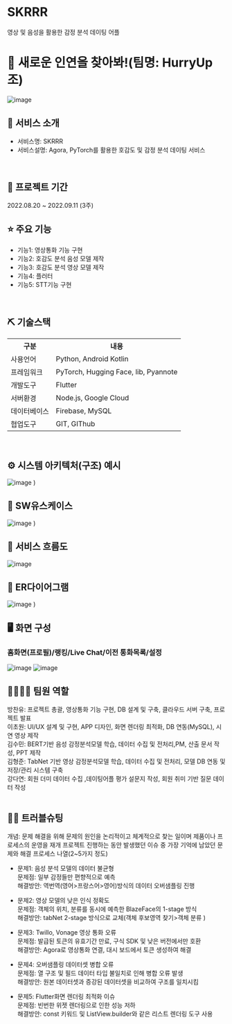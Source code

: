 # SKRRR
영상 및 음성을 활용한 감정 분석 데이팅 어플
# 📎 새로운 인연을 찾아봐!(팀명: HurryUp조)
![image](https://github.com/user-attachments/assets/c2cde952-1e5c-403e-8ee8-d3aca10d0b6a)


## 👀 서비스 소개
* 서비스명: SKRRR
* 서비스설명: Agora, PyTorch를 활용한 호감도 및 감정 분석 데이팅 서비스
<br>

## 📅 프로젝트 기간
2022.08.20 ~ 2022.09.11 (3주)
<br>

## ⭐ 주요 기능
* 기능1: 영상통화 기능 구현
* 기능2: 호감도 분석 음성 모델 제작 
* 기능3: 호감도 분석 영상 모델 제작 
* 기능4: 플러터 
* 기능5: STT기능 구현
<br>

## ⛏ 기술스택
<table>
    <tr>
        <th>구분</th>
        <th>내용</th>
    </tr>
    <tr>
        <td>사용언어</td>
        <td>
            Python, Android Kotlin
        </td>
    </tr>
    <tr>
        <td>프레임워크</td>
        <td>
            PyTorch, Hugging Face, lib, Pyannote
        </td>
    </tr>
    <tr>
        <td>개발도구</td>
        <td>
            Flutter
        </td>
    </tr>
    <tr>
        <td>서버환경</td>
        <td>
           Node.js, Google Cloud
        </td>
    </tr>
    <tr>
        <td>데이터베이스</td>
        <td>
            Firebase, MySQL
        </td>
    </tr>
    <tr>
        <td>협업도구</td>
        <td>
            GIT, GIThub
        </td>
    </tr>
</table>


<br>

## ⚙ 시스템 아키텍처(구조) 예시 
![image](https://github.com/user-attachments/assets/949a7bf0-8af0-4a73-8507-968ebd73534d)
)
<br>

## 📌 SW유스케이스
![image](https://github.com/user-attachments/assets/f2577b72-8fcf-43f3-b008-adb5907f8ec4)
)
<br>

## 📌 서비스 흐름도
![image](https://github.com/user-attachments/assets/6e8fd656-e9cb-4c85-b3b9-556570eb753b)
<br>

## 📌 ER다이어그램
![image](https://github.com/user-attachments/assets/638b5735-071d-4b0b-bcb2-2c5e30100737)
)
<br>

## 🖥 화면 구성

### 홈화면(프로필)/랭킹/Live Chat/이전 통화목록/설정
![image](https://github.com/user-attachments/assets/ad1a9687-96cf-4d3a-833e-6fc99358de02)
![image](https://github.com/user-attachments/assets/93acd331-2b8e-4536-9cb9-035d218faf36)
<br>


## 👨‍👩‍👦‍👦 팀원 역할
<table>
  <tr>
    방찬유: 프로젝트 총괄, 영상통화 기능 구현, DB 설계 및 구축, 클라우드 서버 구축, 프로젝트 발표<br>
    이초원: UI/UX 설계 및 구현, APP 디자인, 화면 렌더링 최적화, DB 연동(MySQL), 시연 영상 제작<br>
    김수민: BERT기반 음성 감정분석모델 학습, 데이터 수집 및 전처리,PM, 산출 문서 작성, PPT 제작<br>
    김형준: TabNet 기반 영상 감정분석모델 학습, 데이터 수집 및 전처리, 모델 DB 연동 및 저장/관리 시스템 구축<br>
    강다연: 회원 더미 데이터 수집 ,데이팅어플 평가 설문지 작성, 회원 취미 기반 질문 데이터 작성 <br>
  </tr>
</table>

## 🤾‍♂️ 트러블슈팅
개념: 문제 해결을 위해 문제의 원인을 논리적이고 체계적으로 찾는 일이며 제품이나 프로세스의 운영을 재개
프로젝트 진행하는 동안 발생했던 이슈 중 가장 기억에 남았던 문제와 해결 프로세스 나열(2~5가지 정도)
  
* 문제1:  음성 분석 모델의 데이터 불균형<br>
문제점: 일부 감정들만 편향적으로 예측 <br>
해결방안: 역번역(영어>프랑스어>영어)방식의 데이터 오버샘플링 진행
 
* 문제2: 영상 모델의 낮은 인식 정확도<br>
 문제점: 객체의 위치, 분류를 동시에 예측한 BlazeFace의 1-stage 방식 <br>
 해결방안: tabNet 2-stage 방식으로 교체(객체 후보영역 찾기>객체 분류 )

* 문제3: Twillo, Vonage 영상 통화 오류<br>
 문제점: 발급된 토큰의 유효기간 만료, 구식 SDK 및 낮은 버전에서만 호환 <br>
 해결방안: Agora로 영상통화 연결, 대시 보드에서 토큰 생성하여 해결 

* 문제4: 오버샘플링 데이터셋 병합 오류<br>
 문제점: 열 구조 및 필드 데이터 타입 불일치로 인해 병합 오류 발생 <br>
 해결방안: 원본 데이터셋과 증강된 데이터셋을 비교하여 구조를 일치시킴 

* 문제5: Flutter화면 렌더링 최적화 이슈<br>
 문제점: 빈번한 위젯 렌더링으로 인한 성능 저하 <br>
 해결방안: const 키워드 및 ListView.builder와 같은 리스트 렌더링 도구 사용








